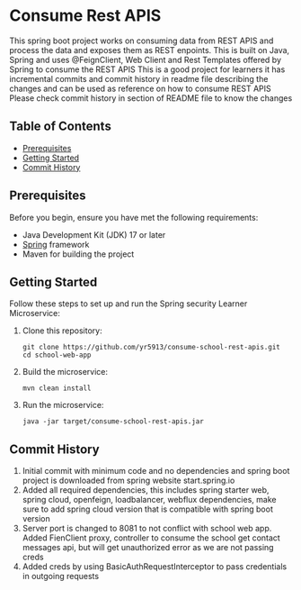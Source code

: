 # Consume Rest APIS

This spring boot project works on consuming data from REST APIS and process the data and exposes them as REST enpoints.
This is built on Java, Spring and uses @FeignClient, Web Client and Rest Templates offered by Spring to consume the REST
APIS
This is a good project for learners it has incremental commits and commit history in readme file describing the changes
and can be used as reference on how to consume REST APIS
Please check commit history in section of README file to know the changes

## Table of Contents

- [Prerequisites](#prerequisites)
- [Getting Started](#getting-started)
- [Commit History](#commit-history)

## Prerequisites

Before you begin, ensure you have met the following requirements:

- Java Development Kit (JDK) 17 or later
- [Spring](https://spring.io/projects/spring-boot) framework
- Maven for building the project

## Getting Started

Follow these steps to set up and run the Spring security Learner Microservice:

1. Clone this repository:

   ```shell
   git clone https://github.com/yr5913/consume-school-rest-apis.git
   cd school-web-app
2. Build the microservice:
   ```shell
   mvn clean install

3. Run the microservice:
   ```shell
   java -jar target/consume-school-rest-apis.jar

## Commit History

1. Initial commit with minimum code and no dependencies and spring boot project is downloaded from spring website
   start.spring.io
2. Added all required dependencies, this includes spring starter web, spring cloud, openfeign, loadbalancer, webflux
   dependencies, make sure to add spring cloud version that is compatible with spring boot version
3. Server port is changed to 8081 to not conflict with school web app. Added FienClient proxy, controller to consume the
   school get contact messages api, but will get unauthorized error as we are not passing creds
4. Added creds by using BasicAuthRequestInterceptor to pass credentials in outgoing requests